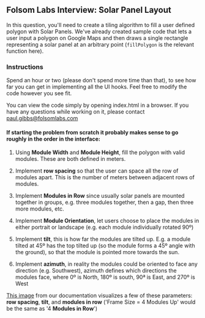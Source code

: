 ## Folsom Labs Interview: Solar Panel Layout

In this question, you'll need to create a tiling algorithm to fill a user defined polygon with Solar Panels.  We've already created sample code that lets a user input a polygon on Google Maps and then draws a single rectangle representing a solar panel at an arbitrary point (`fillPolygon` is the relevant function here).

### Instructions
Spend an hour or two (please don't spend more time than that), to see how far you can get in implementing all the UI hooks.  Feel free to modify the code however you see fit.

You can view the code simply by opening index.html in a browser.  If you have any questions while working on it, please contact paul.gibbs@folsomlabs.com

#### If starting the problem from scratch it probably makes sense to go roughly in the order in the interface:

1. Using **Module Width** and **Module Height**, fill the polygon with valid modules.  These are both defined in meters.

2. Implement **row spacing** so that the user can space all the row of modules apart.  This is the number of meters between adjacent rows of modules.

3. Implement **Modules in Row** since usually solar panels are mounted together in groups, e.g. three modules together, then a gap, then three more modules, etc.

4. Implement **Module Orientation**, let users choose to place the modules in either portrait or landscape (e.g. each module individually rotated 90º)

5. Implement **tilt**, this is how far the modules are tilted up.  E.g. a module tilted at 45º has the top tilted up (so the module forms a 45º angle with the ground), so that the module is pointed more towards the sun.

6. Implement **azimuth**, in reality the modules could be oriented to face any direction (e.g. Southwest), azimuth defines which directions the modules face, where 0º is North, 180º is south, 90ª is East, and 270º is West


[This image](https://helioscope.folsomlabs.com/static/helioscope/documentation/static/overlays/fixed-racking.png) from our documentation visualizes a few of these parameters: **row spacing**, **tilt**, and **modules in row** ('Frame Size = 4 Modules Up' would be the same as '4 **Modules in Row**')
